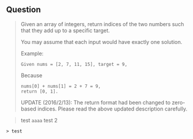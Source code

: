 ## Question

<blockquote>
Given an array of integers, return indices of the two numbers such that they add up to a specific target.

You may assume that each input would have exactly one solution.

Example:
<pre><code>Given nums = [2, 7, 11, 15], target = 9,
</code></pre>

Because
<pre><code>nums[0] + nums[1] = 2 + 7 = 9,
return [0, 1].
</code></pre>
UPDATE (2016/2/13):
The return format had been changed to zero-based indices. Please read the above updated description carefully.
</blockquote>

> test
> ``` aaaa ```
> test 2

    > test
